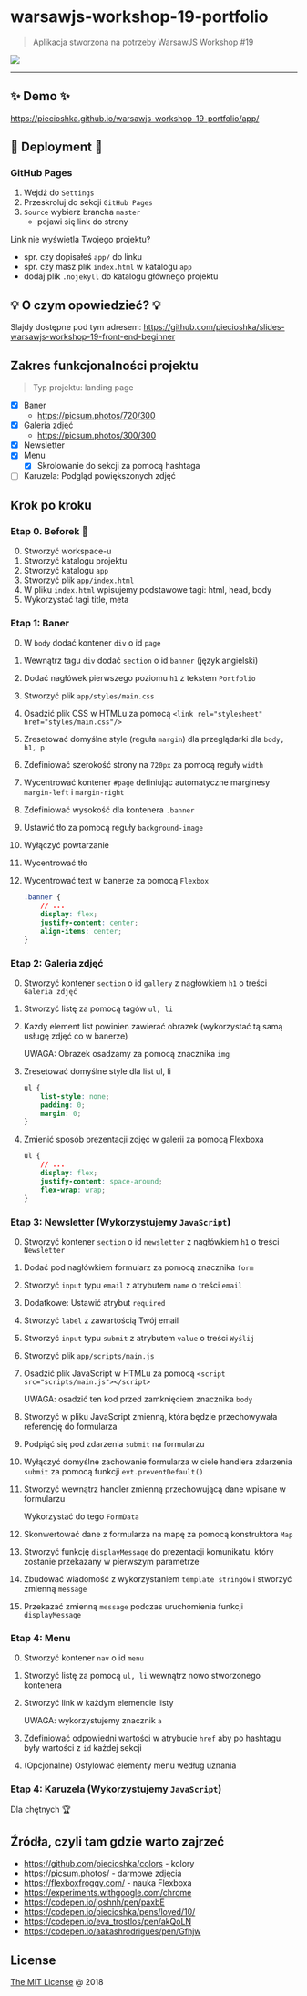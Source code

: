 # warsawjs-workshop-19-portfolio 

> Aplikacja stworzona na potrzeby WarsawJS Workshop #19

![](http://warsawjs.com/assets/images/logo/logo-transparent-240x240.png)

---

## ✨ Demo ✨

https://piecioshka.github.io/warsawjs-workshop-19-portfolio/app/

## :rocket: Deployment :rocket:

### GitHub Pages

1. Wejdź do `Settings`
2. Przeskroluj do sekcji `GitHub Pages`
3. `Source` wybierz brancha `master`
    - pojawi się link do strony

Link nie wyświetla Twojego projektu?
- spr. czy dopisałeś `app/` do linku
- spr. czy masz plik `index.html` w katalogu `app`
- dodaj plik `.nojekyll` do katalogu głównego projektu

## :bulb: O czym opowiedzieć? :bulb:

Slajdy dostępne pod tym adresem: https://github.com/piecioshka/slides-warsawjs-workshop-19-front-end-beginner

## Zakres funkcjonalności projektu

> Typ projektu: landing page

- [x] Baner
    - https://picsum.photos/720/300
- [x] Galeria zdjęć
    - https://picsum.photos/300/300
- [x] Newsletter
- [x] Menu
    - [x] Skrolowanie do sekcji za pomocą hashtaga
- [ ] Karuzela: Podgląd powiększonych zdjęć

## Krok po kroku

### Etap 0. Beforek :beer:

0. Stworzyć workspace-u
0. Stworzyć katalogu projektu
0. Stworzyć katalogu `app`
0. Stworzyć plik `app/index.html`
0. W pliku `index.html` wpisujemy podstawowe tagi:
    html, head, body
0. Wykorzystać tagi title, meta

### Etap 1: Baner

0. W `body` dodać kontener `div` o id `page`
0. Wewnątrz tagu `div` dodać `section` o id `banner` (język angielski)
0. Dodać nagłówek pierwszego poziomu `h1` z tekstem `Portfolio`
0. Stworzyć plik `app/styles/main.css`
0. Osadzić plik CSS w HTMLu za pomocą `<link rel="stylesheet" href="styles/main.css"/>`
0. Zresetować domyślne style (reguła `margin`) dla przeglądarki dla `body, h1, p`
0. Zdefiniować szerokość strony na `720px` za pomocą reguły `width`
0. Wycentrować kontener `#page` definiując automatyczne marginesy `margin-left` i `margin-right`
0. Zdefiniować wysokość dla kontenera `.banner`
0. Ustawić tło za pomocą reguły `background-image`
0. Wyłączyć powtarzanie
0. Wycentrować tło
0. Wycentrować text w banerze za pomocą `Flexbox`

    ```css
    .banner {
        // ...
        display: flex;
        justify-content: center;
        align-items: center;
    }
    ```

### Etap 2: Galeria zdjęć

0. Stworzyć kontener `section` o id `gallery` z nagłówkiem `h1` o treści `Galeria zdjęć`
0. Stworzyć listę za pomocą tagów `ul, li`
0. Każdy element list powinien zawierać obrazek (wykorzystać tą samą usługę
    zdjęć co w banerze)

    UWAGA: Obrazek osadzamy za pomocą znacznika `img`

0. Zresetować domyślne style dla list ul, li

    ```css
    ul {
        list-style: none;
        padding: 0;
        margin: 0;
    }
    ```

0. Zmienić sposób prezentacji zdjęć w galerii za pomocą Flexboxa

    ```css
    ul {
        // ...
        display: flex;
        justify-content: space-around;
        flex-wrap: wrap;
    }
    ```

### Etap 3: Newsletter (Wykorzystujemy `JavaScript`)

0. Stworzyć kontener `section` o id `newsletter` z nagłówkiem `h1` o treści `Newsletter`
0. Dodać pod nagłówkiem formularz za pomocą znacznika `form`
0. Stworzyć `input` typu `email` z atrybutem `name` o treści `email`
0. Dodatkowe: Ustawić atrybut `required`
0. Stworzyć `label` z zawartością Twój email
0. Stworzyć `input` typu `submit` z atrybutem `value` o treści `Wyślij`
0. Stworzyć plik `app/scripts/main.js`
0. Osadzić plik JavaScript w HTMLu za pomocą `<script src="scripts/main.js"></script>`
    
    UWAGA: osadzić ten kod przed zamknięciem znacznika `body`
    
0. Stworzyć w pliku JavaScript zmienną, która będzie przechowywała referencję do formularza
0. Podpiąć się pod zdarzenia `submit` na formularzu
0. Wyłączyć domyślne zachowanie formularza w ciele handlera zdarzenia `submit` za pomocą funkcji `evt.preventDefault()`
0. Stworzyć wewnątrz handler zmienną przechowującą dane wpisane w formularzu

    Wykorzystać do tego `FormData`

0. Skonwertować dane z formularza na mapę za pomocą konstruktora `Map`
0. Stworzyć funkcję `displayMessage` do prezentacji komunikatu, który zostanie
    przekazany w pierwszym parametrze
0. Zbudować wiadomość z wykorzystaniem `template stringów` i stworzyć zmienną `message`
0. Przekazać zmienną `message` podczas uruchomienia funkcji `displayMessage`

### Etap 4: Menu

0. Stworzyć kontener `nav` o id `menu`
0. Stworzyć listę za pomocą `ul, li` wewnątrz nowo stworzonego kontenera
0. Stworzyć link w każdym elemencie listy
    
    UWAGA: wykorzystujemy znacznik `a`

0. Zdefiniować odpowiedni wartości w atrybucie `href` aby po hashtagu były
    wartości z `id` każdej sekcji
0. (Opcjonalne) Ostylować elementy menu według uznania

### Etap 4: Karuzela (Wykorzystujemy `JavaScript`)

Dla chętnych 🏆

## Źródła, czyli tam gdzie warto zajrzeć

- https://github.com/piecioshka/colors - kolory
- https://picsum.photos/ - darmowe zdjęcia
- https://flexboxfroggy.com/ - nauka Flexboxa
- https://experiments.withgoogle.com/chrome
- https://codepen.io/joshnh/pen/paxbE
- https://codepen.io/piecioshka/pens/loved/10/
- https://codepen.io/eva_trostlos/pen/akQoLN
- https://codepen.io/aakashrodrigues/pen/Gfhjw

## License

[The MIT License](http://piecioshka.mit-license.org) @ 2018
